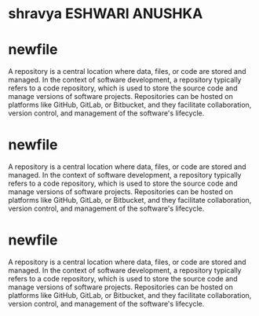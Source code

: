 # shravya ESHWARI ANUSHKA 
# newfile
A repository is a central location where data, files, or code are stored and managed. In the context of software development, a repository typically refers to a code repository, which is used to store the source code and manage versions of software projects. Repositories can be hosted on platforms like GitHub, GitLab, or Bitbucket, and they facilitate collaboration, version control, and management of the software's lifecycle.
# newfile
A repository is a central location where data, files, or code are stored and managed. In the context of software development, a repository typically refers to a code repository, which is used to store the source code and manage versions of software projects. Repositories can be hosted on platforms like GitHub, GitLab, or Bitbucket, and they facilitate collaboration, version control, and management of the software's lifecycle.

# newfile
A repository is a central location where data, files, or code are stored and managed. In the context of software development, a repository typically refers to a code repository, which is used to store the source code and manage versions of software projects. Repositories can be hosted on platforms like GitHub, GitLab, or Bitbucket, and they facilitate collaboration, version control, and management of the software's lifecycle.
